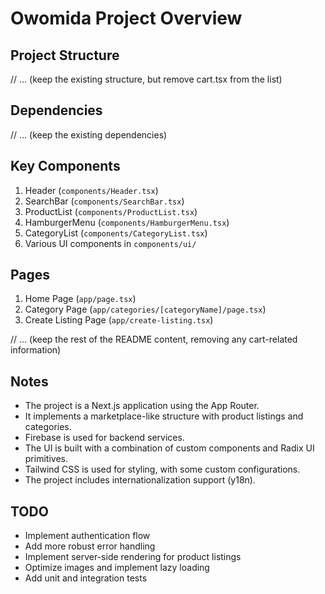 # Owomida Project Overview

## Project Structure

// ... (keep the existing structure, but remove cart.tsx from the list)

## Dependencies

// ... (keep the existing dependencies)

## Key Components

1. Header (`components/Header.tsx`)
2. SearchBar (`components/SearchBar.tsx`)
3. ProductList (`components/ProductList.tsx`)
4. HamburgerMenu (`components/HamburgerMenu.tsx`)
5. CategoryList (`components/CategoryList.tsx`)
6. Various UI components in `components/ui/`

## Pages

1. Home Page (`app/page.tsx`)
2. Category Page (`app/categories/[categoryName]/page.tsx`)
3. Create Listing Page (`app/create-listing.tsx`)

// ... (keep the rest of the README content, removing any cart-related information)

## Notes

- The project is a Next.js application using the App Router.
- It implements a marketplace-like structure with product listings and categories.
- Firebase is used for backend services.
- The UI is built with a combination of custom components and Radix UI primitives.
- Tailwind CSS is used for styling, with some custom configurations.
- The project includes internationalization support (y18n).

## TODO

- Implement authentication flow
- Add more robust error handling
- Implement server-side rendering for product listings
- Optimize images and implement lazy loading
- Add unit and integration tests
